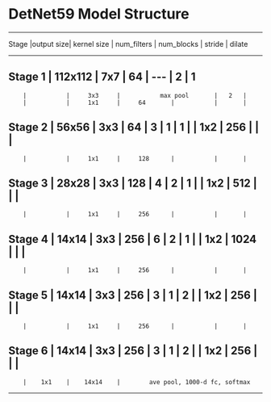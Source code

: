 # DetNet59 Model Structure

_______________________________________________________________________________
Stage   |output size| kernel size | num_filters | num_blocks | stride | dilate
_______________________________________________________________________________
Stage 1 |  112x112  |     7x7     |     64      |     ---    |   2   |    1
-------------------------------------------------------------------------------
        |           |     3x3     |           max pool       |   2   | 
        |           |     1x1     |     64       |           |       |
Stage 2 |   56x56   |     3x3     |     64       |     3     |   1   |    1
        |           |     1x2     |     256      |           |       |
------------------------------------------------------------------------------- 
        |           |     1x1     |     128      |           |       |
Stage 3 |   28x28   |     3x3     |     128      |     4     |   2   |    1
        |           |     1x2     |     512      |           |       |
-------------------------------------------------------------------------------
        |           |     1x1     |     256      |           |       |
Stage 4 |   14x14   |     3x3     |     256      |     6     |   2   |    1
        |           |     1x2     |     1024     |           |       |
-------------------------------------------------------------------------------
        |           |     1x1     |     256      |           |       |
Stage 5 |   14x14   |     3x3     |     256      |     3     |   1   |    2
        |           |     1x2     |     256      |           |       |
-------------------------------------------------------------------------------
        |           |     1x1     |     256      |           |       |
Stage 6 |   14x14   |     3x3     |     256      |     3     |   1   |    2
        |           |     1x2     |     256      |           |       |
-------------------------------------------------------------------------------
        |    1x1    |    14x14    |        ave pool, 1000-d fc, softmax 
-------------------------------------------------------------------------------

